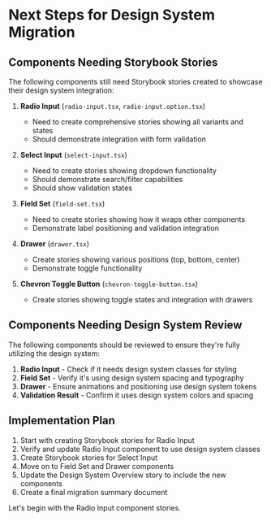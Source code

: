 # Next Steps for Design System Migration

## Components Needing Storybook Stories

The following components still need Storybook stories created to showcase their design system integration:

1. **Radio Input** (`radio-input.tsx`, `radio-input.option.tsx`)
   - Need to create comprehensive stories showing all variants and states
   - Should demonstrate integration with form validation

2. **Select Input** (`select-input.tsx`)
   - Need to create stories showing dropdown functionality
   - Should demonstrate search/filter capabilities
   - Should show validation states

3. **Field Set** (`field-set.tsx`)
   - Need to create stories showing how it wraps other components
   - Demonstrate label positioning and validation integration

4. **Drawer** (`drawer.tsx`)
   - Create stories showing various positions (top, bottom, center)
   - Demonstrate toggle functionality

5. **Chevron Toggle Button** (`chevron-toggle-button.tsx`)
   - Create stories showing toggle states and integration with drawers

## Components Needing Design System Review

The following components should be reviewed to ensure they're fully utilizing the design system:

1. **Radio Input** - Check if it needs design system classes for styling
2. **Field Set** - Verify it's using design system spacing and typography
3. **Drawer** - Ensure animations and positioning use design system tokens
4. **Validation Result** - Confirm it uses design system colors and spacing

## Implementation Plan

1. Start with creating Storybook stories for Radio Input
2. Verify and update Radio Input component to use design system classes
3. Create Storybook stories for Select Input
4. Move on to Field Set and Drawer components
5. Update the Design System Overview story to include the new components
6. Create a final migration summary document

Let's begin with the Radio Input component stories.
